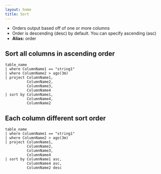 ```yaml
---
layout: home
title: Sort
---
```


- Orders output based off of one or more columns
- Order is descending (desc) by default. You can specify ascending (asc)
- **Alias:** order

## Sort all columns in ascending order

```KQL
table_name
| where ColumnName1 == "string1"
| where ColumnName2 > ago(3m)
| project ColumnName1,
          ColumnName2,
          ColumnName3,
          ColumnName4
| sort by ColumnName1,
          ColumnName4,
          ColumnName2
```

## Each column different sort order

```KQL
table_name
| where ColumnName1 == "string1"
| where ColumnName2 > ago(3m)
| project ColumnName1,
          ColumnName2,
          ColumnName3,
          ColumnName4
| sort by ColumnName1 asc,
          ColumnName4 asc,
          ColumnName2 desc
```
